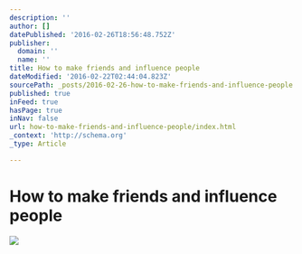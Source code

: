 ```yaml
---
description: ''
author: []
datePublished: '2016-02-26T18:56:48.752Z'
publisher:
  domain: ''
  name: ''
title: How to make friends and influence people
dateModified: '2016-02-22T02:44:04.823Z'
sourcePath: _posts/2016-02-26-how-to-make-friends-and-influence-people.md
published: true
inFeed: true
hasPage: true
inNav: false
url: how-to-make-friends-and-influence-people/index.html
_context: 'http://schema.org'
_type: Article

---
```

# How to make friends and influence people
![](https://the-grid-user-content.s3-us-west-2.amazonaws.com/3ef9a11f-cd0a-4b19-bed8-c618ff0b3740.png)